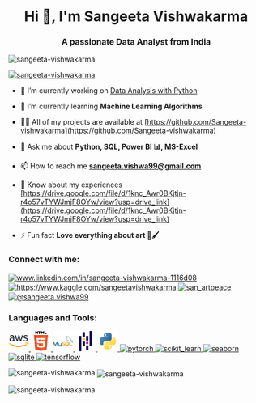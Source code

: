 <h1 align="center">Hi 👋, I'm Sangeeta Vishwakarma</h1>
<h3 align="center">A passionate Data Analyst from India</h3>

<p align="left"> <img src="https://komarev.com/ghpvc/?username=sangeeta-vishwakarma&label=Profile%20views&color=0e75b6&style=flat" alt="sangeeta-vishwakarma" /> </p>

<p align="left"> <a href="https://github.com/ryo-ma/github-profile-trophy"><img src="https://github-profile-trophy.vercel.app/?username=sangeeta-vishwakarma" alt="sangeeta-vishwakarma" /></a> </p>

- 🔭 I’m currently working on [ Data Analysis with Python](https://github.com/Sangeeta-vishwakarma/Data-Analysis-Python)

- 🌱 I’m currently learning **Machine Learning Algorithms**

- 👨‍💻 All of my projects are available at [https://github.com/Sangeeta-vishwakarma](https://github.com/Sangeeta-vishwakarma)

- 💬 Ask me about **Python, SQL, Power BI 📊, MS-Excel**

- 📫 How to reach me **sangeeta.vishwa99@gmail.com**

- 📄 Know about my experiences [https://drive.google.com/file/d/1knc_Awr0BKjtjn-r4o57vTYWJmjF8OYw/view?usp=drive_link](https://drive.google.com/file/d/1knc_Awr0BKjtjn-r4o57vTYWJmjF8OYw/view?usp=drive_link)

- ⚡ Fun fact **Love everything about art 🎨🖌️**

<h3 align="left">Connect with me:</h3>
<p align="left">
<a href="https://linkedin.com/in/sangeeta-vishwakarma-1116d08" target="blank"><img align="center" src="https://raw.githubusercontent.com/rahuldkjain/github-profile-readme-generator/master/src/images/icons/Social/linked-in-alt.svg" alt="www.linkedin.com/in/sangeeta-vishwakarma-1116d08" height="30" width="40" /></a>
<a href="https://www.kaggle.com/sangeetavishwakarma" target="blank"><img align="center" src="https://raw.githubusercontent.com/rahuldkjain/github-profile-readme-generator/master/src/images/icons/Social/kaggle.svg" alt="https://www.kaggle.com/sangeetavishwakarma" height="30" width="40" /></a>
<a href="https://instagram.com/san_artpeace" target="blank"><img align="center" src="https://raw.githubusercontent.com/rahuldkjain/github-profile-readme-generator/master/src/images/icons/Social/instagram.svg" alt="san_artpeace" height="30" width="40" /></a>
<a href="https://medium.com/@sangeeta.vishwa99" target="blank"><img align="center" src="https://raw.githubusercontent.com/rahuldkjain/github-profile-readme-generator/master/src/images/icons/Social/medium.svg" alt="@sangeeta.vishwa99" height="30" width="40" /></a>
</p>

<h3 align="left">Languages and Tools:</h3>
<p align="left"> <a href="https://aws.amazon.com" target="_blank" rel="noreferrer"> <img src="https://raw.githubusercontent.com/devicons/devicon/master/icons/amazonwebservices/amazonwebservices-original-wordmark.svg" alt="aws" width="40" height="40"/> </a> <a href="https://www.w3.org/html/" target="_blank" rel="noreferrer"> <img src="https://raw.githubusercontent.com/devicons/devicon/master/icons/html5/html5-original-wordmark.svg" alt="html5" width="40" height="40"/> </a> <a href="https://www.mysql.com/" target="_blank" rel="noreferrer"> <img src="https://raw.githubusercontent.com/devicons/devicon/master/icons/mysql/mysql-original-wordmark.svg" alt="mysql" width="40" height="40"/> </a> <a href="https://pandas.pydata.org/" target="_blank" rel="noreferrer"> <img src="https://raw.githubusercontent.com/devicons/devicon/2ae2a900d2f041da66e950e4d48052658d850630/icons/pandas/pandas-original.svg" alt="pandas" width="40" height="40"/> </a> <a href="https://www.python.org" target="_blank" rel="noreferrer"> <img src="https://raw.githubusercontent.com/devicons/devicon/master/icons/python/python-original.svg" alt="python" width="40" height="40"/> </a> <a href="https://pytorch.org/" target="_blank" rel="noreferrer"> <img src="https://www.vectorlogo.zone/logos/pytorch/pytorch-icon.svg" alt="pytorch" width="40" height="40"/> </a> <a href="https://scikit-learn.org/" target="_blank" rel="noreferrer"> <img src="https://upload.wikimedia.org/wikipedia/commons/0/05/Scikit_learn_logo_small.svg" alt="scikit_learn" width="40" height="40"/> </a> <a href="https://seaborn.pydata.org/" target="_blank" rel="noreferrer"> <img src="https://seaborn.pydata.org/_images/logo-mark-lightbg.svg" alt="seaborn" width="40" height="40"/> </a> <a href="https://www.sqlite.org/" target="_blank" rel="noreferrer"> <img src="https://www.vectorlogo.zone/logos/sqlite/sqlite-icon.svg" alt="sqlite" width="40" height="40"/> </a> <a href="https://www.tensorflow.org" target="_blank" rel="noreferrer"> <img src="https://www.vectorlogo.zone/logos/tensorflow/tensorflow-icon.svg" alt="tensorflow" width="40" height="40"/> </a> </p>

<p><img align="left" src="https://github-readme-stats.vercel.app/api/top-langs?username=sangeeta-vishwakarma&show_icons=true&locale=en&layout=compact" alt="sangeeta-vishwakarma" /></p>

<p>&nbsp;<img align="center" src="https://github-readme-stats.vercel.app/api?username=sangeeta-vishwakarma&show_icons=true&locale=en" alt="sangeeta-vishwakarma" /></p>

<p><img align="center" src="https://github-readme-streak-stats.herokuapp.com/?user=sangeeta-vishwakarma&" alt="sangeeta-vishwakarma" /></p>


